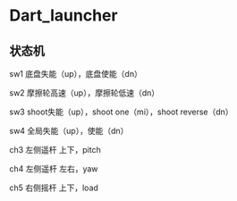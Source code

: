 # Dart_launcher

## 状态机

sw1 底盘失能（up），底盘使能（dn）

sw2 摩擦轮高速（up），摩擦轮低速（dn）

sw3 shoot失能（up），shoot one（mi），shoot reverse（dn）

sw4 全局失能（up），使能（dn）

ch3 左侧遥杆 上下，pitch

ch4 左侧遥杆 左右，yaw

ch5 右侧摇杆 上下，load
